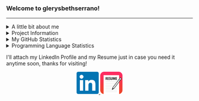 ### Welcome to glerysbethserrano!

<hr>
<!--Personal Information-->
<details>
  <summary>A little bit about me</summary>  
  <ul>
    <li><p> My name is Glerysbeth Serrano Flores. I am a senior Software Engineering Undegraduate Student at the <strong> University of Puerto Rico, Mayagüez Campus</strong>.</p></li>
    <li>Some of my technical skills include Data Structures & Algorithms, as well as knowledge in C++ and Java languages.</li>
    <li>I am actively seeking summer intenships (or Co-Ops if any) that can allow me to increase my skills in the field of Software Engineering and Computer Science.</li>
  </ul>
</details>

<!--Projects Table-->
<details>
  <summary>Project Information</summary>
  <ul>
  <li>In this GitHub Profile you will see that I will upload some personal projects, as well as some classwork projects from the courses I'm taking this semester.</li>
  <li>Below is a table showing some projects I am working on that are in development or are ready to go!</li>
    <li>Projects that are marked as <strong>Done</strong> have their repo's available to see in this profile, the one's that are <strong>In Progress</strong> are mostly private, so you'll have to wait a bit more to find out what were developing! So keep checking this profile to see what's changed and feel free to contact me any time!</li>
  </ul>
<table class="tg">
<thead>
  <tr>
    <th class="tg-c3ow">Project</th>
    <th class="tg-c3ow">Progress</th>
    <th class="tg-c3ow">Location</th>
  </tr>
</thead>
<tbody>
  <tr>
    <td class="tg-c3ow">Instant Runoff Voting</td>
    <td class="tg-c3ow">In Progress</td>
    <td class="tg-c3ow">Uploading Soon</td>
  </tr>
</tbody>
</table>

</details>

<!--Some GitHub Embeds-->
<details>
  <summary>My GitHub Statistics</summary>
  <p align="center">
    <img src="https://github-readme-stats.vercel.app/api?username=glerysbethserrano&show_icons=true"/>
  </p>
</details>

<details>
  <summary>Programming Language Statistics</summary>
  <p align="center">
    <img src="https://github-readme-stats.vercel.app/api/top-langs/?username=glerysbethserrano&layout=compact"/>
  </p>
</details>

<!--Social Media + Resume-->
<p>I'll attach my LinkedIn Profile and my Resume just in case you need it anytime soon, thanks for visiting!</p>
<p align="center">
  <a href="www.linkedin.com/in/glerysbethserrano"> 
    <img src="LinkedIn.png" height="60px" width="60px">
  </a>
  <a href="[https://drive.google.com/file/d/1xdJ0v2mRK1GKAZTjHBmC9KcuuS7RrUKp/view?usp=sharing](https://drive.google.com/file/d/1DDwePWPDaop63JjanKT_eKazR-gpcIpS/view?usp=sharing)"> 
    <img src="resume-icon-3.png" height="60px" width="60px">
  </a>
 </p>

</hr>





